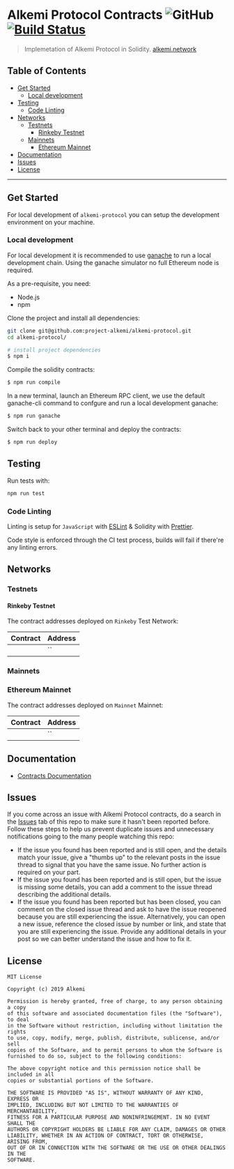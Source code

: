 # Alkemi Protocol Contracts ![GitHub](https://img.shields.io/github/license/project-alkemi/alkemi-protocol) [![Build Status](https://travis-ci.com/project-alkemi/alkemi-protocol.svg?branch=master)](https://travis-ci.com/project-alkemi/alkemi-protocol)

> Implemetation of Alkemi Protocol in Solidity.
> [alkemi.network](https://alkemi.network/)

## Table of Contents

  - [Get Started](#get-started)
     - [Local development](#local-development)
  - [Testing](#testing)
     - [Code Linting](#code-linting)
  - [Networks](#networks)
     - [Testnets](#testnets)
        - [Rinkeby Testnet](#rinkeby-testnet)
     - [Mainnets](#mainnets)
        - [Ethereum Mainnet](#ethereum-mainnet)
  - [Documentation](#documentation)
  - [Issues](#issues)
  - [License](#license)

---

## Get Started

For local development of `alkemi-protocol` you can setup the development environment on your machine.

### Local development

For local development it is recommended to use 
[ganache](http://truffleframework.com/ganache/) to run a local development 
chain. Using the ganache simulator no full Ethereum node is required.

As a pre-requisite, you need:

- Node.js
- npm

Clone the project and install all dependencies:

```bash
git clone git@github.com:project-alkemi/alkemi-protocol.git
cd alkemi-protocol/

# install project dependencies
$ npm i
```

Compile the solidity contracts:

```bash
$ npm run compile
```

In a new terminal, launch an Ethereum RPC client, we use the default ganache-cli command to confgure and run a local development ganache:

```bash
$ npm run ganache
```

Switch back to your other terminal and deploy the contracts:

```bash
$ npm run deploy
```

## Testing

Run tests with:

```bash
npm run test
```

### Code Linting

Linting is setup for `JavaScript` with [ESLint](https://eslint.org) & Solidity with [Prettier](https://prettier.io/).

Code style is enforced through the CI test process, builds will fail if there're any linting errors.

## Networks

### Testnets

#### Rinkeby Testnet

The contract addresses deployed on `Rinkeby` Test Network:

| Contract                          | Address                                      |
|-----------------------------------|----------------------------------------------|
|                                   | ``                                           |

### Mainnets

### Ethereum Mainnet

The contract addresses deployed on `Mainnet` Mainnet:

| Contract                          | Address                                      |
|-----------------------------------|----------------------------------------------|
|                                   | ``                                           |

## Documentation

* [Contracts Documentation](doc/index.html)

## Issues

If you come across an issue with Alkemi Protocol contracts, do a search in the [Issues](https://github.com/project-alkemi/alkemi-protocol/issues) tab of this repo to make sure it hasn't been reported before. Follow these steps to help us prevent duplicate issues and unnecessary notifications going to the many people watching this repo:

- If the issue you found has been reported and is still open, and the details match your issue, give a "thumbs up" to the relevant posts in the issue thread to signal that you have the same issue. No further action is required on your part.
- If the issue you found has been reported and is still open, but the issue is missing some details, you can add a comment to the issue thread describing the additional details.
- If the issue you found has been reported but has been closed, you can comment on the closed issue thread and ask to have the issue reopened because you are still experiencing the issue. Alternatively, you can open a new issue, reference the closed issue by number or link, and state that you are still experiencing the issue. Provide any additional details in your post so we can better understand the issue and how to fix it.

## License

```
MIT License

Copyright (c) 2019 Alkemi

Permission is hereby granted, free of charge, to any person obtaining a copy
of this software and associated documentation files (the "Software"), to deal
in the Software without restriction, including without limitation the rights
to use, copy, modify, merge, publish, distribute, sublicense, and/or sell
copies of the Software, and to permit persons to whom the Software is
furnished to do so, subject to the following conditions:

The above copyright notice and this permission notice shall be included in all
copies or substantial portions of the Software.

THE SOFTWARE IS PROVIDED "AS IS", WITHOUT WARRANTY OF ANY KIND, EXPRESS OR
IMPLIED, INCLUDING BUT NOT LIMITED TO THE WARRANTIES OF MERCHANTABILITY,
FITNESS FOR A PARTICULAR PURPOSE AND NONINFRINGEMENT. IN NO EVENT SHALL THE
AUTHORS OR COPYRIGHT HOLDERS BE LIABLE FOR ANY CLAIM, DAMAGES OR OTHER
LIABILITY, WHETHER IN AN ACTION OF CONTRACT, TORT OR OTHERWISE, ARISING FROM,
OUT OF OR IN CONNECTION WITH THE SOFTWARE OR THE USE OR OTHER DEALINGS IN THE
SOFTWARE.
```
